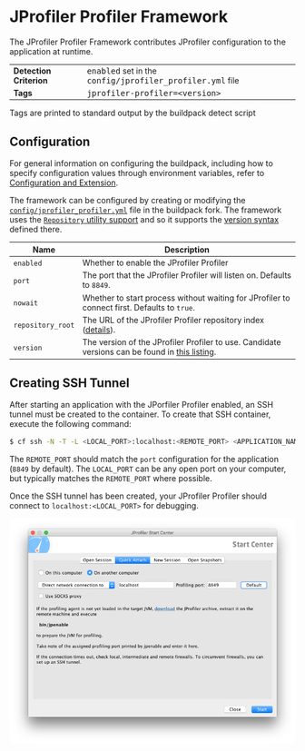 # JProfiler Profiler Framework
The JProfiler Profiler Framework contributes JProfiler configuration to the application at runtime.

<table>
  <tr>
    <td><strong>Detection Criterion</strong></td>
    <td><tt>enabled</tt> set in the <tt>config/jprofiler_profiler.yml</tt> file</td>
  </tr>
  <tr>
    <td><strong>Tags</strong></td>
    <td><tt>jprofiler-profiler=&lt;version&gt;</tt></td>
  </tr>
</table>
Tags are printed to standard output by the buildpack detect script

## Configuration
For general information on configuring the buildpack, including how to specify configuration values through environment variables, refer to [Configuration and Extension][].

The framework can be configured by creating or modifying the [`config/jprofiler_profiler.yml`][] file in the buildpack fork.  The framework uses the [`Repository` utility support][repositories] and so it supports the [version syntax][] defined there.

| Name | Description
| ---- | -----------
| `enabled` | Whether to enable the JProfiler Profiler
| `port` | The port that the JProfiler Profiler will listen on.  Defaults to `8849`.
| `nowait` | Whether to start process without waiting for JProfiler to connect first.  Defaults to `true`.
| `repository_root` | The URL of the JProfiler Profiler repository index ([details][repositories]).
| `version` | The version of the JProfiler Profiler to use. Candidate versions can be found in [this listing][].

## Creating SSH Tunnel
After starting an application with the JPorfiler Profiler enabled, an SSH tunnel must be created to the container.  To create that SSH container, execute the following command:

```bash
$ cf ssh -N -T -L <LOCAL_PORT>:localhost:<REMOTE_PORT> <APPLICATION_NAME>
```

The `REMOTE_PORT` should match the `port` configuration for the application (`8849` by default).  The `LOCAL_PORT` can be any open port on your computer, but typically matches the `REMOTE_PORT` where possible.

Once the SSH tunnel has been created, your JProfiler Profiler should connect to `localhost:<LOCAL_PORT>` for debugging.

![JProfiler Configuration](framework-jprofiler_profiler.png)

[`config/jprofiler_profiler.yml`]: ../config/jprofiler_profiler.yml
[Configuration and Extension]: ../README.md#configuration-and-extension
[this listing]: http://download.pivotal.io.s3.amazonaws.com/jprofiler/index.yml
[repositories]: extending-repositories.md
[version syntax]: extending-repositories.md#version-syntax-and-ordering
